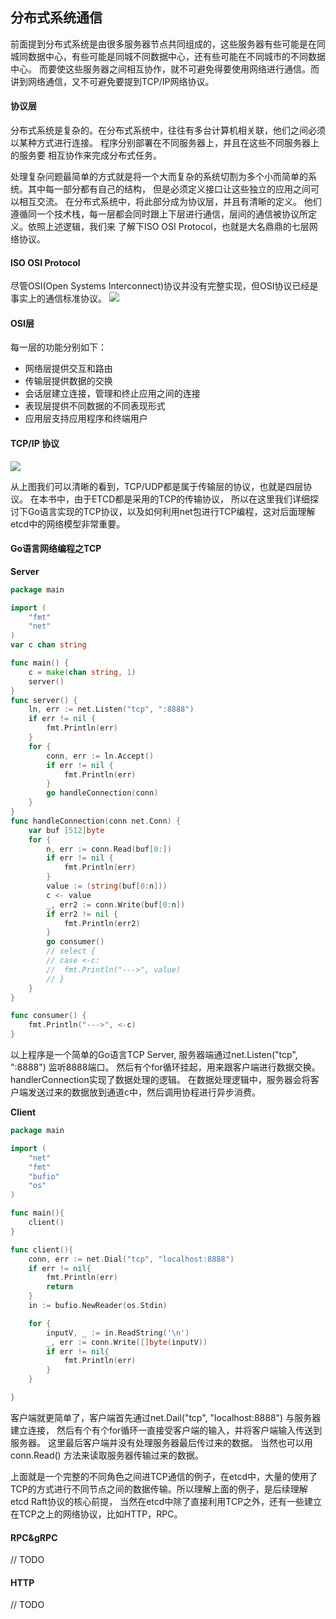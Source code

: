 ## 分布式系统通信

前面提到分布式系统是由很多服务器节点共同组成的，这些服务器有些可能是在同城同数据中心，有些可能是同城不同数据中心，还有些可能在不同城市的不同数据中心。
而要使这些服务器之间相互协作，就不可避免得要使用网络进行通信。而讲到网络通信，又不可避免要提到TCP/IP网络协议。 

#### 协议层
分布式系统是复杂的。在分布式系统中，往往有多台计算机相关联，他们之间必须以某种方式进行连接。 程序分别部署在不同服务器上，并且在这些不同服务器上的服务要
相互协作来完成分布式任务。

处理复杂问题最简单的方式就是将一个大而复杂的系统切割为多个小而简单的系统。其中每一部分都有自己的结构， 但是必须定义接口让这些独立的应用之间可以相互交流。
在分布式系统中，将此部分成为协议层，并且有清晰的定义。 他们遵循同一个技术栈，每一层都会同时跟上下层进行通信，层间的通信被协议所定义。依照上述逻辑，我们来
了解下ISO OSI Protocol，也就是大名鼎鼎的七层网络协议。

#### ISO OSI Protocol
尽管OSI(Open Systems Interconnect)协议并没有完整实现，但OSI协议已经是事实上的通信标准协议。 
![](https://raw.githubusercontent.com/csunny/etcd-from-arch-to-souce-code/master/_asserts/images/osi_protocol.jpg)

#### OSI层
每一层的功能分别如下：
- 网络层提供交互和路由
- 传输层提供数据的交换
- 会话层建立连接，管理和终止应用之间的连接
- 表现层提供不同数据的不同表现形式
- 应用层支持应用程序和终端用户

#### TCP/IP 协议

![](https://raw.githubusercontent.com/csunny/etcd-from-arch-to-souce-code/master/_asserts/images/tcp_ip.jpg)

从上图我们可以清晰的看到，TCP/UDP都是属于传输层的协议，也就是四层协议。 在本书中，由于ETCD都是采用的TCP的传输协议，
所以在这里我们详细探讨下Go语言实现的TCP协议，以及如何利用net包进行TCP编程，这对后面理解etcd中的网络模型非常重要。


#### Go语言网络编程之TCP

**Server**
```go
package main

import (
	"fmt"
	"net"
)
var c chan string

func main() {
	c = make(chan string, 1)
	server()
}
func server() {
	ln, err := net.Listen("tcp", ":8888")
	if err != nil {
		fmt.Println(err)
	}
	for {
		conn, err := ln.Accept()
		if err != nil {
			fmt.Println(err)
		}
		go handleConnection(conn)
	}
}
func handleConnection(conn net.Conn) {
	var buf [512]byte
	for {
		n, err := conn.Read(buf[0:])
		if err != nil {
			fmt.Println(err)
		}
		value := (string(buf[0:n]))
		c <- value
		_, err2 := conn.Write(buf[0:n])
		if err2 != nil {
			fmt.Println(err2)
		}
		go consumer()
		// select {
		// case <-c:
		// 	fmt.Println("--->", value)
		// }
	}
}

func consumer() {
	fmt.Println("--->", <-c)
}

```
以上程序是一个简单的Go语言TCP Server, 服务器端通过net.Listen("tcp", ":8888") 监听8888端口。 然后有个for循环挂起，用来跟客户端进行数据交换。
handlerConnection实现了数据处理的逻辑。 在数据处理逻辑中，服务器会将客户端发送过来的数据放到通道c中，然后调用协程进行异步消费。

**Client**
```go
package main

import (
    "net"
    "fmt"
    "bufio"
    "os"
)

func main(){
    client()    
}

func client(){
	conn, err := net.Dial("tcp", "localhost:8888")
	if err != nil{
		fmt.Println(err)
		return 
	}
	in := bufio.NewReader(os.Stdin)

	for {
		inputV, _ := in.ReadString('\n')
		_, err := conn.Write([]byte(inputV))
		if err != nil{
			fmt.Println(err)
		}
	}

}
```
客户端就更简单了，客户端首先通过net.Dail("tcp", "localhost:8888") 与服务器建立连接， 然后有个有个for循环一直接受客户端的输入，并将客户端输入传送到服务器。
这里最后客户端并没有处理服务器最后传过来的数据。 当然也可以用conn.Read() 方法来读取服务器传输过来的数据。


上面就是一个完整的不同角色之间进TCP通信的例子，在etcd中，大量的使用了TCP的方式进行不同节点之间的数据传输。所以理解上面的例子，是后续理解etcd Raft协议的核心前提，
当然在etcd中除了直接利用TCP之外，还有一些建立在TCP之上的网络协议，比如HTTP，RPC。

#### RPC&gRPC
// TODO

#### HTTP
// TODO




